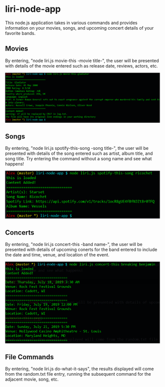 # liri-node-app

This node.js application takes in various commands and provides information on your movies, songs, and upcoming concert details of your favorite bands.

## Movies

By entering, "node liri.js movie-this -movie title-", the user will be presented with details of the movie entered such as release date, reviews, actors, etc.

![movie-this results](/images/movie-this.png)

## Songs

By entering, "node liri.js spotify-this-song -song title-", the user will be presented with details of the song entered such as artist, album title, and song title.  Try entering the command without a song name and see what happens!

![spotify-this-song results](/images/spotify-this-song.png)

## Concerts

By entering, "node liri.js concert-this -band name-", the user will be presented with details of upcoming conerts for the band entered to include the date and time, venue, and location of the event.

![concert-this results](/images/concert-this.png)

## File Commands

By entering, "node liri.js do-what-it-says", the results displayed will come from the random.txt file entry, running the subsequent command for the adjacent movie, song, etc.